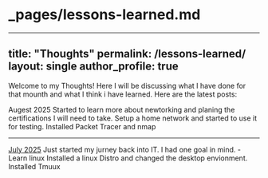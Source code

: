 # _pages/lessons-learned.md
---
title: "Thoughts"
permalink: /lessons-learned/
layout: single
author_profile: true
---

Welcome to my Thoughts! 
Here I will be discussing what I have done for that mounth and what I think i have learned.
Here are the latest posts:

Augest 2025
Started to learn more about newtorking and planing the certifications I will need to take. 
Setup a home network and started to use it for testing.
Installed Packet Tracer and nmap
 
-----
[July 2025](/lessons-learned/July25/)
 Just started my jurney back into IT. I had one goal in mind. - Learn linux
 Installed a linux Distro and changed the desktop envionment.
 Installed Tmuux
